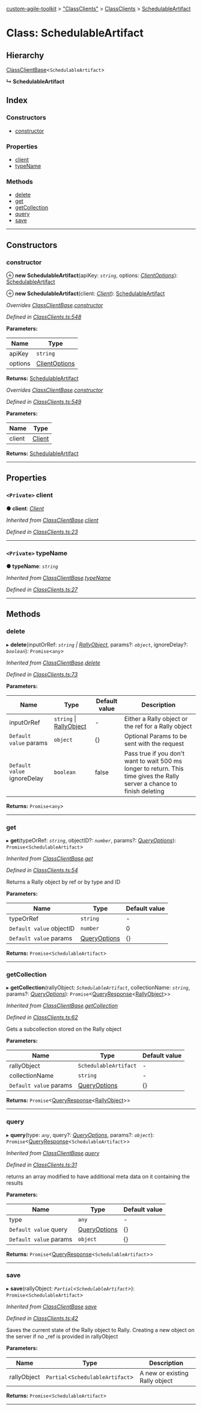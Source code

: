 [custom-agile-toolkit](../README.md) > ["ClassClients"](../modules/_classclients_.md) > [ClassClients](../modules/_classclients_.classclients.md) > [SchedulableArtifact](../classes/_classclients_.classclients.schedulableartifact.md)

# Class: SchedulableArtifact

## Hierarchy

 [ClassClientBase](_classclients_.classclients.classclientbase.md)<`SchedulableArtifact`>

**↳ SchedulableArtifact**

## Index

### Constructors

* [constructor](_classclients_.classclients.schedulableartifact.md#constructor)

### Properties

* [client](_classclients_.classclients.schedulableartifact.md#client)
* [typeName](_classclients_.classclients.schedulableartifact.md#typename)

### Methods

* [delete](_classclients_.classclients.schedulableartifact.md#delete)
* [get](_classclients_.classclients.schedulableartifact.md#get)
* [getCollection](_classclients_.classclients.schedulableartifact.md#getcollection)
* [query](_classclients_.classclients.schedulableartifact.md#query)
* [save](_classclients_.classclients.schedulableartifact.md#save)

---

## Constructors

<a id="constructor"></a>

###  constructor

⊕ **new SchedulableArtifact**(apiKey: *`string`*, options: *[ClientOptions](../interfaces/_api_.api.clientoptions.md)*): [SchedulableArtifact](_classclients_.classclients.schedulableartifact.md)

⊕ **new SchedulableArtifact**(client: *[Client](_client_.client.md)*): [SchedulableArtifact](_classclients_.classclients.schedulableartifact.md)

*Overrides [ClassClientBase](_classclients_.classclients.classclientbase.md).[constructor](_classclients_.classclients.classclientbase.md#constructor)*

*Defined in [ClassClients.ts:548](https://github.com/ferentchak/rally-node-sdk/blob/52b036e/ClassClients.ts#L548)*

**Parameters:**

| Name | Type |
| ------ | ------ |
| apiKey | `string` |
| options | [ClientOptions](../interfaces/_api_.api.clientoptions.md) |

**Returns:** [SchedulableArtifact](_classclients_.classclients.schedulableartifact.md)

*Overrides [ClassClientBase](_classclients_.classclients.classclientbase.md).[constructor](_classclients_.classclients.classclientbase.md#constructor)*

*Defined in [ClassClients.ts:549](https://github.com/ferentchak/rally-node-sdk/blob/52b036e/ClassClients.ts#L549)*

**Parameters:**

| Name | Type |
| ------ | ------ |
| client | [Client](_client_.client.md) |

**Returns:** [SchedulableArtifact](_classclients_.classclients.schedulableartifact.md)

___

## Properties

<a id="client"></a>

### `<Private>` client

**● client**: *[Client](_client_.client.md)*

*Inherited from [ClassClientBase](_classclients_.classclients.classclientbase.md).[client](_classclients_.classclients.classclientbase.md#client)*

*Defined in [ClassClients.ts:23](https://github.com/ferentchak/rally-node-sdk/blob/52b036e/ClassClients.ts#L23)*

___
<a id="typename"></a>

### `<Private>` typeName

**● typeName**: *`string`*

*Inherited from [ClassClientBase](_classclients_.classclients.classclientbase.md).[typeName](_classclients_.classclients.classclientbase.md#typename)*

*Defined in [ClassClients.ts:27](https://github.com/ferentchak/rally-node-sdk/blob/52b036e/ClassClients.ts#L27)*

___

## Methods

<a id="delete"></a>

###  delete

▸ **delete**(inputOrRef: *`string` \| [RallyObject](../interfaces/_api_.api.rallyobject.md)*, params?: *`object`*, ignoreDelay?: *`boolean`*): `Promise`<`any`>

*Inherited from [ClassClientBase](_classclients_.classclients.classclientbase.md).[delete](_classclients_.classclients.classclientbase.md#delete)*

*Defined in [ClassClients.ts:73](https://github.com/ferentchak/rally-node-sdk/blob/52b036e/ClassClients.ts#L73)*

**Parameters:**

| Name | Type | Default value | Description |
| ------ | ------ | ------ | ------ |
| inputOrRef | `string` \| [RallyObject](../interfaces/_api_.api.rallyobject.md) | - |  Either a Rally object or the ref for a Rally object |
| `Default value` params | `object` |  {} |  Optional Params to be sent with the request |
| `Default value` ignoreDelay | `boolean` | false |  Pass true if you don't want to wait 500 ms longer to return. This time gives the Rally server a chance to finish deleting |

**Returns:** `Promise`<`any`>

___
<a id="get"></a>

###  get

▸ **get**(typeOrRef: *`string`*, objectID?: *`number`*, params?: *[QueryOptions](../interfaces/_api_.api.queryoptions.md)*): `Promise`<`SchedulableArtifact`>

*Inherited from [ClassClientBase](_classclients_.classclients.classclientbase.md).[get](_classclients_.classclients.classclientbase.md#get)*

*Defined in [ClassClients.ts:54](https://github.com/ferentchak/rally-node-sdk/blob/52b036e/ClassClients.ts#L54)*

Returns a Rally object by ref or by type and ID

**Parameters:**

| Name | Type | Default value |
| ------ | ------ | ------ |
| typeOrRef | `string` | - |
| `Default value` objectID | `number` | 0 |
| `Default value` params | [QueryOptions](../interfaces/_api_.api.queryoptions.md) |  {} |

**Returns:** `Promise`<`SchedulableArtifact`>

___
<a id="getcollection"></a>

###  getCollection

▸ **getCollection**(rallyObject: *`SchedulableArtifact`*, collectionName: *`string`*, params?: *[QueryOptions](../interfaces/_api_.api.queryoptions.md)*): `Promise`<[QueryResponse](../interfaces/_api_.api.queryresponse.md)<[RallyObject](../interfaces/_api_.api.rallyobject.md)>>

*Inherited from [ClassClientBase](_classclients_.classclients.classclientbase.md).[getCollection](_classclients_.classclients.classclientbase.md#getcollection)*

*Defined in [ClassClients.ts:62](https://github.com/ferentchak/rally-node-sdk/blob/52b036e/ClassClients.ts#L62)*

Gets a subcollection stored on the Rally object

**Parameters:**

| Name | Type | Default value |
| ------ | ------ | ------ |
| rallyObject | `SchedulableArtifact` | - |
| collectionName | `string` | - |
| `Default value` params | [QueryOptions](../interfaces/_api_.api.queryoptions.md) |  {} |

**Returns:** `Promise`<[QueryResponse](../interfaces/_api_.api.queryresponse.md)<[RallyObject](../interfaces/_api_.api.rallyobject.md)>>

___
<a id="query"></a>

###  query

▸ **query**(type: *`any`*, query?: *[QueryOptions](../interfaces/_api_.api.queryoptions.md)*, params?: *`object`*): `Promise`<[QueryResponse](../interfaces/_api_.api.queryresponse.md)<`SchedulableArtifact`>>

*Inherited from [ClassClientBase](_classclients_.classclients.classclientbase.md).[query](_classclients_.classclients.classclientbase.md#query)*

*Defined in [ClassClients.ts:31](https://github.com/ferentchak/rally-node-sdk/blob/52b036e/ClassClients.ts#L31)*

returns an array modified to have additional meta data on it containing the results

**Parameters:**

| Name | Type | Default value |
| ------ | ------ | ------ |
| type | `any` | - |
| `Default value` query | [QueryOptions](../interfaces/_api_.api.queryoptions.md) |  {} |
| `Default value` params | `object` |  {} |

**Returns:** `Promise`<[QueryResponse](../interfaces/_api_.api.queryresponse.md)<`SchedulableArtifact`>>

___
<a id="save"></a>

###  save

▸ **save**(rallyObject: *`Partial`<`SchedulableArtifact`>*): `Promise`<`SchedulableArtifact`>

*Inherited from [ClassClientBase](_classclients_.classclients.classclientbase.md).[save](_classclients_.classclients.classclientbase.md#save)*

*Defined in [ClassClients.ts:42](https://github.com/ferentchak/rally-node-sdk/blob/52b036e/ClassClients.ts#L42)*

Saves the current state of the Rally object to Rally. Creating a new object on the server if no \_ref is provided in rallyObject

**Parameters:**

| Name | Type | Description |
| ------ | ------ | ------ |
| rallyObject | `Partial`<`SchedulableArtifact`> |  A new or existing Rally object |

**Returns:** `Promise`<`SchedulableArtifact`>

___

